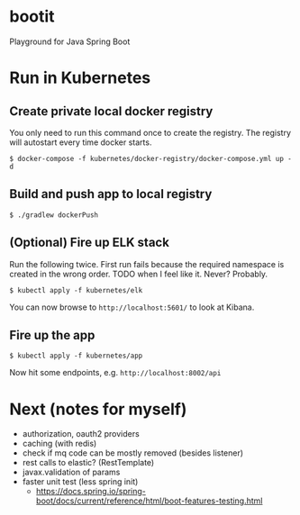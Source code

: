 
# bootit  
Playground for Java Spring Boot  
  
# Run in Kubernetes  
## Create private local docker registry  
You only need to run this command once to create the registry. The registry will autostart every time docker starts.
```  
$ docker-compose -f kubernetes/docker-registry/docker-compose.yml up -d  
```  
  
## Build and push app to local registry  
```  
$ ./gradlew dockerPush  
```  
  
## (Optional) Fire up ELK stack
Run the following twice. First run fails because the required namespace is created in the wrong order. TODO when I feel like it. Never? Probably.
```
$ kubectl apply -f kubernetes/elk
```
You can now browse to ```http://localhost:5601/``` to look  at Kibana.

## Fire up the app
```
$ kubectl apply -f kubernetes/app
```
Now hit some endpoints, e.g. ```http://localhost:8002/api```

# Next (notes for myself)  
- authorization, oauth2 providers  
- caching (with redis)  
- check if mq code can be mostly removed (besides listener)  
- rest calls to elastic? (RestTemplate)  
- javax.validation of params  
- faster unit test (less spring init)  
  - https://docs.spring.io/spring-boot/docs/current/reference/html/boot-features-testing.html